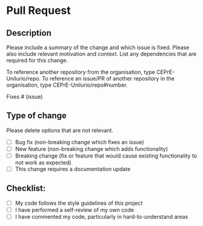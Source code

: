 # Pull Request

## Description

Please include a summary of the change and which issue is fixed. Please also include relevant motivation and context. List any dependencies that are required for this change.

To reference another repository from the organisation, type CEPrE-Unilurio/repo.
To reference an issue/PR of another repository in the organisation, type CEPrE-Unilurio/repo#number.

Fixes # (issue)

## Type of change

Please delete options that are not relevant.

- [ ] Bug fix (non-breaking change which fixes an issue)
- [ ] New feature (non-breaking change which adds functionality)
- [ ] Breaking change (fix or feature that would cause existing functionality to not work as expected)
- [ ] This change requires a documentation update

## Checklist:

- [ ] My code follows the style guidelines of this project
- [ ] I have performed a self-review of my own code
- [ ] I have commented my code, particularly in hard-to-understand areas
